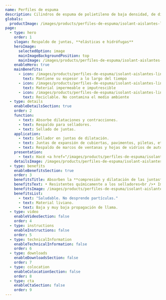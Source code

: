```yaml
---
name: Perfiles de espuma
description: Cilindros de espuma de polietileno de baja densidad, de diferentes diámetros. No requieren mantenimiento y no son atacados por agentes químicos, orgánicos e inorgánicos. Tampoco son atacados ni se degradan por acción de selladores.
globals:
  productImage: /images/products/perfiles-de-espuma/isolant-aislantes-linea-otros-usos-perfiles-de-espuma-producto-rollo.png
page:
  - type: hero
    order: 1
    slogan: Respaldo de juntas, **elásticas e hidrófugas**
    heroImage:
      selectedOption: image
      mainImageBackgroundPosition: top
      mainImage: /images/products/perfiles-de-espuma/isolant-aislantes-linea-otros-usos-perfiles-de-espuma-imagen-principal.jpg
    enableHero: true
    mainBenefits:
      - icon: /images/products/perfiles-de-espuma/isolant-aislantes-linea-otros-usos-perfiles-de-espuma-beneficio-1.svg
        text: Mantiene su espesor a lo largo del tiempo
      - icon: /images/products/perfiles-de-espuma/isolant-aislantes-linea-otros-usos-perfiles-de-espuma-beneficio-2.svg
        text: Material impermeable e imputrescible
      - icon: /images/products/perfiles-de-espuma/isolant-aislantes-linea-otros-usos-perfiles-de-espuma-beneficio-3.svg
        text: Reciclable. No contamina el medio ambiente
  - type: details
    enableDetailsSection: true
    order: 2
    function:
      - text: Absorbe dilataciones y contracciones.
      - text: Respaldo para selladores.
      - text: Sellado de juntas.
    application:
      - text: Sellador en juntas de dilatación.
      - text: Juntas de expansión de cubiertas, pavimentos, piletas, etc.
      - text: Respaldo de marcos de ventanas y hojas de vidrios de auto.
    presentation:
      - text: Hacé <a href="/images/products/perfiles-de-espuma/isolant-aislantes-linea-otros-usos-perfiles-de-espuma-presentaciones.png" target="_blank" rel="noopener noreferrer" class="font-bold">click acá</a> para ver todas las presentaciones disponibles
    detailsImage: /images/products/perfiles-de-espuma/isolant-aislantes-linea-otros-usos-perfiles-de-espuma-imagen-detalle.jpg
  - type: benefits
    enableBenefitsSection: true
    order: 3
    benefitsTitle: Absorben la **compresión y dilatación de las juntas**
    benefitsText: • Resistentes químicamente a los selladores<br />• Impermeable<br />• Imputrescibles<br />• Maleables y flexiles
    benefitsImage: /images/products/perfiles-de-espuma/isolant-aislantes-linea-otros-usos-perfiles-de-espuma-beneficio-exclusivo.jpg
    benefitsList:
      - text: "Saludable. No desprende partículas."
      - text: Material liviano.
      - text: Baja y muy baja propagación de llama.
  - type: video
    enableVideoSection: false
    order: 4
  - type: instructions
    enableInstructions: false
    order: 5
  - type: technicalInformation
    enableTechnicalInformation: false
    order: 6
  - type: downloads
    enableDownloadsSection: false
    order: 7
  - type: colocation
    enableColocationSection: false
    order: 8
  - type: cta
    enableCtaSection: false
    order: 9
---
```

